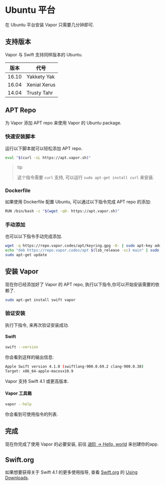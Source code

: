 # Ubuntu 平台

在 Ubuntu 平台安装 Vapor 只需要几分钟即可.

## 支持版本

Vapor 与 Swift 支持同样版本的 Ubuntu.

| 版本     | 代号         |
|---------|--------------|
| 16.10   | Yakkety Yak  |
| 16.04   | Xenial Xerus |
| 14.04   | Trusty Tahr  |

## APT Repo

为 Vapor 添加 APT repo 来使用 Vapor 的 Ubuntu package.

### 快速安装脚本

运行以下脚本就可以轻松添加 APT repo.

```sh
eval "$(curl -sL https://apt.vapor.sh)"
```

> tip
>
> 这个指令需要 `curl` 支持, 可以运行 `sudo apt-get install curl` 来安装.

### Dockerfile
如果使用 Dockerfile 配置 Ubuntu, 可以通过以下指令完成 APT repo 的添加:
```sh
RUN /bin/bash -c "$(wget -qO- https://apt.vapor.sh)"
```

### 手动添加

也可以以下指令手动完成添加.

```sh
wget -q https://repo.vapor.codes/apt/keyring.gpg -O- | sudo apt-key add -
echo "deb https://repo.vapor.codes/apt $(lsb_release -sc) main" | sudo tee /etc/apt/sources.list.d/vapor.list
sudo apt-get update
```

## 安装 Vapor

现在你已经添加好了 Vapor 的 APT repo, 执行以下指令,你可以开始安装需要的依赖了.

```sh
sudo apt-get install swift vapor
```

### 验证安装

执行下指令, 来再次验证安装成功.

#### Swift

```sh
swift --version
```

你会看到这样的输出信息:

```sh
Apple Swift version 4.1.0 (swiftlang-900.0.69.2 clang-900.0.38)
Target: x86_64-apple-macosx10.9
```

Vapor 支持 Swift 4.1 或更高版本.

#### Vapor 工具箱

```sh
vapor --help
```

你会看到可使用指令的列表.

## 完成

现在你完成了使用 Vapor 的必要安装, 前往 [进阶 &rarr; Hello, world](../getting-started/hello-world.md) 来创建你的app.

## Swift.org

如果想要获得关于 Swift 4.1 的更多使用指导, 查看 [Swift.org](https://swift.org) 的 [Using Downloads](https://swift.org/download/#using-downloads).
